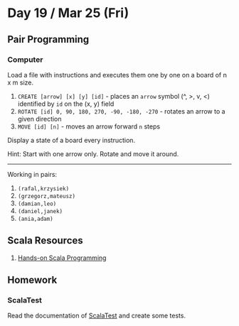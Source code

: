 # Day 19 / Mar 25 (Fri)

## Pair Programming

### Computer

Load a file with instructions and executes them one by one on a board of n x m size.

1. `CREATE [arrow] [x] [y] [id]` - places an `arrow` symbol (^, >, v, <) identified by `id` on the (x, y) field
1. `ROTATE [id] 0, 90, 180, 270, -90, -180, -270` - rotates an arrow to a given direction
1. `MOVE [id] [n]` - moves an arrow forward `n` steps

Display a state of a board every instruction.

Hint: Start with one arrow only. Rotate and move it around.

---

Working in pairs:

1. `(rafal,krzysiek)`
1. `(grzegorz,mateusz)`
1. `(damian,leo)`
1. `(daniel,janek)`
1. `(ania,adam)`

## Scala Resources

1. [Hands-on Scala Programming](https://www.handsonscala.com/table-of-contents.html)

## Homework

### ScalaTest

Read the documentation of [ScalaTest](https://www.scalatest.org/) and create some tests.
